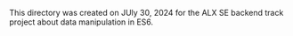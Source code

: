This directory was created on JUly 30, 2024 for the ALX SE backend track project about data manipulation in ES6.